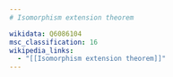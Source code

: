 ```yaml
---
# Isomorphism extension theorem

wikidata: Q6086104
msc_classification: 16
wikipedia_links:
  - "[[Isomorphism extension theorem]]"
---
```

